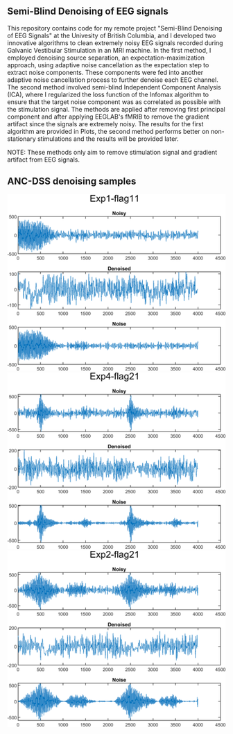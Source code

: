 ## Semi-Blind Denoising of EEG signals

This repository contains code for my remote project "Semi-Blind Denoising of EEG Signals" at the Univesity of British Columbia, and I developed two innovative algorithms to clean extremely noisy EEG signals recorded during Galvanic Vestibular Stimulation in an MRI machine. In the first method, I employed denoising source separation, an expectation-maximization approach, using adaptive noise cancellation as the expectation step to extract noise components. These components were fed into another adaptive noise cancellation process to further denoise each EEG channel. The second method involved semi-blind Independent Component Analysis (ICA), where I regularized the loss function of the Infomax algorithm to ensure that the target noise component was as correlated as possible with the stimulation signal. The methods are applied after removing first principal component and after applying EEGLAB's fMRIB to remove the gradient artifact since the signals are extremely noisy. The results for the first algorithm are provided in Plots, the second method performs better on non-stationary stimulations and the results will be provided later.

NOTE: These methods only aim to remove stimulation signal and gradient artifact from EEG signals.

## ANC-DSS denoising samples

![alt text](https://github.com/arminnv/Semi-blind-denoising-of-EEG-signals/blob/a2a32592d3f6dc735d367e926940298512b9295b/ANC_DSS/Plots/Exp1-flag11.png?raw=true)
![alt text](https://github.com/arminnv/Semi-blind-denoising-of-EEG-signals/blob/84a4151795994f8919820d9497891e3b533de604/ANC_DSS/Plots/Exp4-flag21.png?raw=true)
![alt text](https://github.com/arminnv/Semi-blind-denoising-of-EEG-signals/blob/84a4151795994f8919820d9497891e3b533de604/ANC_DSS/Plots/Exp2-flag21.png?raw=true)
